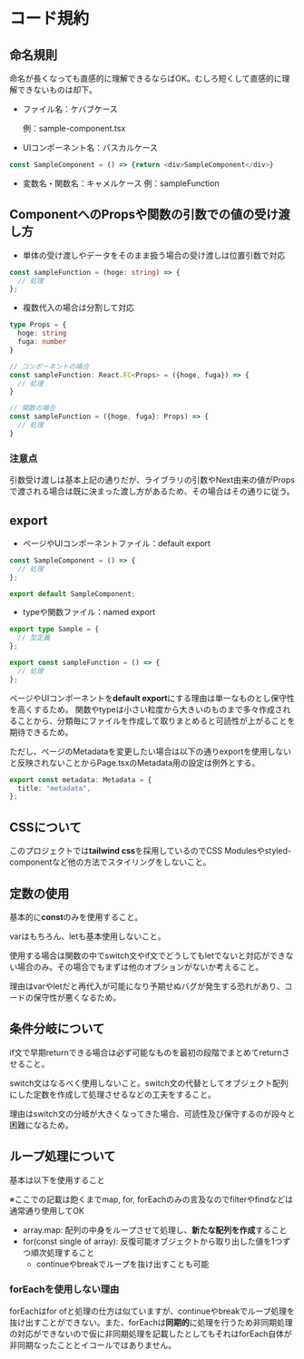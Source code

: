 # コード規約

## 命名規則

命名が長くなっても直感的に理解できるならばOK。むしろ短くして直感的に理解できないものは却下。

- ファイル名：ケバブケース

  例：sample-component.tsx

- UIコンポーネント名：パスカルケース

```ts
const SampleComponent = () => {return <div>SampleComponent</div>}
```

- 変数名・関数名：キャメルケース
  例：sampleFunction

## ComponentへのPropsや関数の引数での値の受け渡し方

- 単体の受け渡しやデータをそのまま扱う場合の受け渡しは位置引数で対応

```ts
const sampleFunction = (hoge: string) => {
  // 処理
};
```

- 複数代入の場合は分割して対応

```ts
type Props = {
  hoge: string
  fuga: number
}

// コンポーネントの場合
const sampleFunction: React.FC<Props> = ({hoge, fuga}) => {
  // 処理
}

// 関数の場合
const sampleFunction = ({hoge, fuga}: Props) => {
  // 処理
}

```

### 注意点

引数受け渡しは基本上記の通りだが、ライブラリの引数やNext由来の値がPropsで渡される場合は既に決まった渡し方があるため、その場合はその通りに従う。

## export

- ページやUIコンポーネントファイル：default export

```ts
const SampleComponent = () => {
  // 処理
};

export default SampleComponent;
```

- typeや関数ファイル：named export

```ts
export type Sample = {
  // 型定義
};

export const sampleFunction = () => {
  // 処理
};
```

ページやUIコンポーネントを**default export**にする理由は単一なものとし保守性を高くするため。
関数やtypeは小さい粒度から大きいのものまで多々作成されることから、分類毎にファイルを作成して取りまとめると可読性が上がることを期待できるため。

ただし、ページのMetadataを変更したい場合は以下の通りexportを使用しないと反映されないことからPage.tsxのMetadata用の設定は例外とする。

```ts
export const metadata: Metadata = {
  title: "metadata",
};
```

## CSSについて

このプロジェクトでは**tailwind css**を採用しているのでCSS Modulesやstyled-componentなど他の方法でスタイリングをしないこと。

## 定数の使用

基本的に**const**のみを使用すること。

varはもちろん、letも基本使用しないこと。

使用する場合は関数の中でswitch文やif文でどうしてもletでないと対応ができない場合のみ。その場合でもまずは他のオプションがないか考えること。

理由はvarやletだと再代入が可能になり予期せぬバグが発生する恐れがあり、コードの保守性が悪くなるため。

## 条件分岐について

if文で早期returnできる場合は必ず可能なものを最初の段階でまとめてreturnさせること。

switch文はなるべく使用しないこと。switch文の代替としてオブジェクト配列にした定数を作成して処理させるなどの工夫をすること。

理由はswitch文の分岐が大きくなってきた場合、可読性及び保守するのが段々と困難になるため。

## ループ処理について

基本は以下を使用すること

※ここでの記載は飽くまでmap, for, forEachのみの言及なのでfilterやfindなどは通常通り使用してOK

- array.map: 配列の中身をループさせて処理し、**新たな配列を作成**すること
- for(const single of array): 反復可能オブジェクトから取り出した値を1つずつ順次処理すること
  - continueやbreakでループを抜け出すことも可能

### forEachを使用しない理由

forEachはfor ofと処理の仕方は似ていますが、continueやbreakでループ処理を抜け出すことができない。また、forEachは**同期的**に処理を行うため非同期処理の対応ができないので仮に非同期処理を記載したとしてもそれはforEach自体が非同期なったこととイコールではありません。
